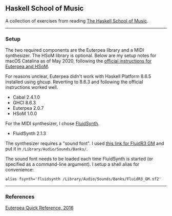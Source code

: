 ## Haskell School of Music

A collection of exercises from reading [The Haskell School of Music](https://www.amazon.com/Haskell-School-Music-Signals-Symphonies/dp/1108416756/).

<hr>

### Setup

The two required components are the Euterpea library and a MIDI synthesizer. The HSoM library is optional. Below are my setup notes for macOS Catalina as of May 2020, following the [official instructions for Euterpea and HSoM](http://euterpea.com/download-and-installation/).

For reasons unclear, Euterpea didn't work with Haskell Platform 8.6.5 installed using ghcup. Reverting to 8.6.3 and following the official instructions worked well.

- Cabal 2.4.1.0
- GHCI 8.6.3
- Euterpea 2.0.7
- HSoM 1.0.0

For the MIDI synthesizer, I chose [FluidSynth](http://www.fluidsynth.org/).

- FluidSynth 2.1.3

The synthesizer requires a "sound font". I used [this link for FluidR3 GM](https://packages.debian.org/sid/sound/fluid-soundfont-gm) and put it in `/Library/Audio/Sounds/Banks/`.

The sound font needs to be loaded each time FluidSynth is started (or specified as a command-line argument). I setup a shell alias for convenience:

`alias fsynth='fluidsynth /Library/Audio/Sounds/Banks/FluidR3_GM.sf2'`


<hr>

### References

[Euterpea Quick Reference, 2016](http://euterpea.com/wp-content/uploads/2016/12/Euterpea_Quick_Reference.pdf)

<br>
